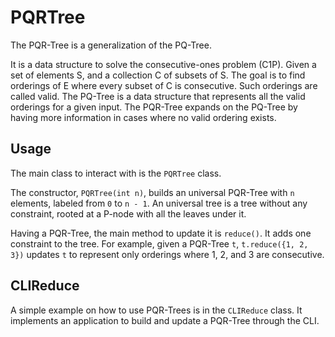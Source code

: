 # PQRTree

The PQR-Tree is a generalization of the PQ-Tree.

It is a data structure to solve the consecutive-ones problem (C1P). Given a set of elements S, and a collection C of subsets of S. The goal is to find orderings of E where every subset of C is consecutive. Such orderings are called valid. The PQ-Tree is a data structure that represents all the valid orderings for a given input. The PQR-Tree expands on the PQ-Tree by having more information in cases where no valid ordering exists.

## Usage

The main class to interact with is the `PQRTree` class.

The constructor, `PQRTree(int n)`, builds an universal PQR-Tree with `n` elements, labeled from `0` to `n - 1`. An universal tree is a tree without any constraint, rooted at a P-node with all the leaves under it.

Having a PQR-Tree, the main method to update it is `reduce()`. It adds one constraint to the tree. For example, given a PQR-Tree `t`, `t.reduce({1, 2, 3})` updates `t` to represent only orderings where 1, 2, and 3 are consecutive.

## CLIReduce

A simple example on how to use PQR-Trees is in the `CLIReduce` class. It implements an application to build and update a PQR-Tree through the CLI.
